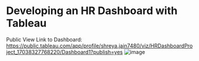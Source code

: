 # Developing an HR Dashboard with Tableau
Public View Link to Dashboard: https://public.tableau.com/app/profile/shreya.jain7480/viz/HRDashboardProject_17038327768220/Dashboard1?publish=yes
![image](https://github.com/shreyajain8593/Tableau/assets/86959176/41656cf4-a9a6-4507-bd90-35e3443fb874)

